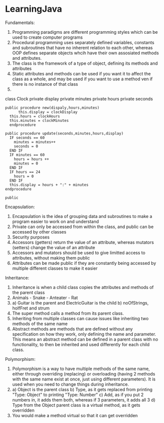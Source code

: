 # LearningJava

Fundamentals:
1. Programming paradigms are different programming styles which can be used to create computer programs
2. Procedural programming uses separately defined variables, constants and subroutines that have no inherent relation to each other, whereas OOP defines separate objects whcih have their own assosiated methods and attributes.
3. The class is the framework of a type of object, defining its methods and attributes
4. Static attributes and methods can be used if you want it to affect the class as a whole, and may be used if you want to use a method ven if there is no instance of that class
5.
  class Clock
    private display
    private minutes
    private hours
    private seconds

  	public procedure new(dispaly,hours,minutes)
		  this.display = clockDisplay
      this.hours = clockHours
      this.minutes = clockMinutes
	  endprocedure

    public procedure update(seconds,minutes,hours,display)
      IF seconds == 60
        minutes = minutes++
        seconds = 0
      END IF
      IF minutes == 60
        hours = hours ++
        minutes = 0
      END IF
      IF hours == 24
        hours = 0
      END IF    
      this.display = hours + ":" + minutes
    endprocedure

    public



Encapsulation:
1. Encapsulation is the idea of grouping data and subroutines to make a program easier to work on and understand 
2. Private can only be accessed from within the class, and public can be accessed by other classes
3. Security purposes
4. Accessors (getters) return the value of an attribute, whereas mutators (setters) change the value of an attribute
5. Accessors and mutators should be used to give limitted access to attributes, without making them public
6. Attributes can be made public if they are constantly being accessed by multiple different classes to make it easier



Inheritance:
1. Inheritance is when a child class copies the attributes and methods of the parent class
2.  Animals - Snake
            - Anteater
            - Rat
3. a) Guitar is the parent and ElectricGuitar is the child
   b) noOfStrings, holfFret and strum
4. The super method calls a method from its parent class.
5. Inheriting from multiple classes can cause issues like inheriting two methods of the same name
6. Abstract methods are methods that are defined without any specification on how they work, only defining the name and parameter. This means an abstract method can be defined in a parent class with no functionality, to 
   then be inherited and used differently for each child class.



Polymorphism:
1. Polymorphism is a way to have multiple methods of the same name, either through overriding (replacing) or overloading (having 2 methods with the same name exist at once, just using different parameters). It is used when you need to change things during inheritance.
2. a) Object is the parent class
   b) Type, as it gets replaced from printing "Type: Object" to printing "Type: Number"
   c) Add, as if you put 2 numbers in, it adds them both, whereas if 3 parameters, it adds all 3
   d) Type from the Object parent class is a virtual method, as it gets overridden
3. You would make a method virtual so that it can get overridden









